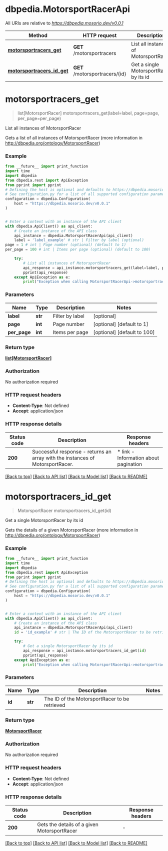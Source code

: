 # dbpedia.MotorsportRacerApi

All URIs are relative to *https://dbpedia.mosorio.dev/v0.0.1*

Method | HTTP request | Description
------------- | ------------- | -------------
[**motorsportracers_get**](MotorsportRacerApi.md#motorsportracers_get) | **GET** /motorsportracers | List all instances of MotorsportRacer
[**motorsportracers_id_get**](MotorsportRacerApi.md#motorsportracers_id_get) | **GET** /motorsportracers/{id} | Get a single MotorsportRacer by its id


# **motorsportracers_get**
> list[MotorsportRacer] motorsportracers_get(label=label, page=page, per_page=per_page)

List all instances of MotorsportRacer

Gets a list of all instances of MotorsportRacer (more information in http://dbpedia.org/ontology/MotorsportRacer)

### Example

```python
from __future__ import print_function
import time
import dbpedia
from dbpedia.rest import ApiException
from pprint import pprint
# Defining the host is optional and defaults to https://dbpedia.mosorio.dev/v0.0.1
# See configuration.py for a list of all supported configuration parameters.
configuration = dbpedia.Configuration(
    host = "https://dbpedia.mosorio.dev/v0.0.1"
)


# Enter a context with an instance of the API client
with dbpedia.ApiClient() as api_client:
    # Create an instance of the API class
    api_instance = dbpedia.MotorsportRacerApi(api_client)
    label = 'label_example' # str | Filter by label (optional)
page = 1 # int | Page number (optional) (default to 1)
per_page = 100 # int | Items per page (optional) (default to 100)

    try:
        # List all instances of MotorsportRacer
        api_response = api_instance.motorsportracers_get(label=label, page=page, per_page=per_page)
        pprint(api_response)
    except ApiException as e:
        print("Exception when calling MotorsportRacerApi->motorsportracers_get: %s\n" % e)
```

### Parameters

Name | Type | Description  | Notes
------------- | ------------- | ------------- | -------------
 **label** | **str**| Filter by label | [optional] 
 **page** | **int**| Page number | [optional] [default to 1]
 **per_page** | **int**| Items per page | [optional] [default to 100]

### Return type

[**list[MotorsportRacer]**](MotorsportRacer.md)

### Authorization

No authorization required

### HTTP request headers

 - **Content-Type**: Not defined
 - **Accept**: application/json

### HTTP response details
| Status code | Description | Response headers |
|-------------|-------------|------------------|
**200** | Successful response - returns an array with the instances of MotorsportRacer. |  * link - Information about pagination <br>  |

[[Back to top]](#) [[Back to API list]](../README.md#documentation-for-api-endpoints) [[Back to Model list]](../README.md#documentation-for-models) [[Back to README]](../README.md)

# **motorsportracers_id_get**
> MotorsportRacer motorsportracers_id_get(id)

Get a single MotorsportRacer by its id

Gets the details of a given MotorsportRacer (more information in http://dbpedia.org/ontology/MotorsportRacer)

### Example

```python
from __future__ import print_function
import time
import dbpedia
from dbpedia.rest import ApiException
from pprint import pprint
# Defining the host is optional and defaults to https://dbpedia.mosorio.dev/v0.0.1
# See configuration.py for a list of all supported configuration parameters.
configuration = dbpedia.Configuration(
    host = "https://dbpedia.mosorio.dev/v0.0.1"
)


# Enter a context with an instance of the API client
with dbpedia.ApiClient() as api_client:
    # Create an instance of the API class
    api_instance = dbpedia.MotorsportRacerApi(api_client)
    id = 'id_example' # str | The ID of the MotorsportRacer to be retrieved

    try:
        # Get a single MotorsportRacer by its id
        api_response = api_instance.motorsportracers_id_get(id)
        pprint(api_response)
    except ApiException as e:
        print("Exception when calling MotorsportRacerApi->motorsportracers_id_get: %s\n" % e)
```

### Parameters

Name | Type | Description  | Notes
------------- | ------------- | ------------- | -------------
 **id** | **str**| The ID of the MotorsportRacer to be retrieved | 

### Return type

[**MotorsportRacer**](MotorsportRacer.md)

### Authorization

No authorization required

### HTTP request headers

 - **Content-Type**: Not defined
 - **Accept**: application/json

### HTTP response details
| Status code | Description | Response headers |
|-------------|-------------|------------------|
**200** | Gets the details of a given MotorsportRacer |  -  |

[[Back to top]](#) [[Back to API list]](../README.md#documentation-for-api-endpoints) [[Back to Model list]](../README.md#documentation-for-models) [[Back to README]](../README.md)

